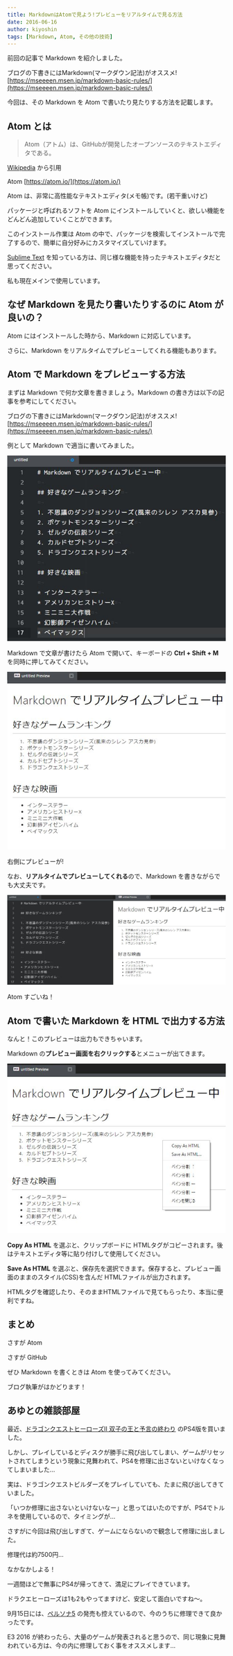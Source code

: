 ```yaml
---
title: MarkdownはAtomで見よう!プレビューをリアルタイムで見る方法
date: 2016-06-16
author: kiyoshin
tags: [Markdown, Atom, その他の技術]
---
```


前回の記事で Markdown を紹介しました。

ブログの下書きにはMarkdown(マークダウン記法)がオススメ!
[https://mseeeen.msen.jp/markdown-basic-rules/](https://mseeeen.msen.jp/markdown-basic-rules/)

今回は、その Markdown を Atom で書いたり見たりする方法を記載します。

## Atom とは

> Atom（アトム）は、GitHubが開発したオープンソースのテキストエディタである。

[Wikipedia](https://goo.gl/MkyiWB) から引用

Atom
[https://atom.io/](https://atom.io/)

Atom は、非常に高性能なテキストエディタ(メモ帳)です。(若干重いけど)

パッケージと呼ばれるソフトを Atom にインストールしていくと、欲しい機能をどんどん追加していくことができます。

このインストール作業は Atom の中で、パッケージを検索してインストールで完了するので、簡単に自分好みにカスタマイズしていけます。

[Sublime Text](https://www.sublimetext.com/) を知っている方は、同じ様な機能を持ったテキストエディタだと思ってください。

私も現在メインで使用しています。

## なぜ Markdown を見たり書いたりするのに Atom が良いの？

Atom にはインストールした時から、Markdown に対応しています。

さらに、Markdown をリアルタイムでプレビューしてくれる機能もあります。

## Atom で Markdown をプレビューする方法

まずは Markdown で何か文章を書きましょう。Markdown の書き方は以下の記事を参考にしてください。

ブログの下書きにはMarkdown(マークダウン記法)がオススメ!
[https://mseeeen.msen.jp/markdown-basic-rules/](https://mseeeen.msen.jp/markdown-basic-rules/)

例として Markdown で適当に書いてみました。

<img src="images/atom-markdown-realtime-preview-1.jpg" alt="Markdown1">

Markdown で文章が書けたら Atom で開いて、キーボードの **Ctrl + Shift + M** を同時に押してみてください。

<img src="images/atom-markdown-realtime-preview-2.jpg" alt="Markdown3">

右側にプレビューが!

なお、**リアルタイムでプレビューしてくれる**ので、Markdown を書きながらでも大丈夫です。

<img src="images/atom-markdown-realtime-preview-3.jpg" alt="Markdown2">

Atom すごいね！

## Atom で書いた Markdown を HTML で出力する方法

なんと！このプレビューは出力もできちゃいます。

Markdown の**プレビュー画面を右クリックする**とメニューが出てきます。

<img src="images/atom-markdown-realtime-preview-4.jpg" alt="Markdown4">

**Copy As HTML** を選ぶと、クリップボードに HTMLタグがコピーされます。後はテキストエディタ等に貼り付けして使用してください。

**Save As HTML** を選ぶと、保存先を選択できます。保存すると、プレビュー画面のままのスタイル(CSS)を含んだ HTMLファイルが出力されます。

HTMLタグを確認したり、そのままHTMLファイルで見てもらったり、本当に便利ですね。

## まとめ

さすが Atom

さすが GitHub

ぜひ Markdown を書くときは Atom を使ってみてください。

ブログ執筆がはかどります！

## あゆとの雑談部屋

最近、[ドラゴンクエストヒーローズII 双子の王と予言の終わり](http://www.dragonquest.jp/heroes2/) のPS4版を買いました。

しかし、プレイしているとディスクが勝手に飛び出してしまい、ゲームがリセットされてしまうという現象に見舞われて、PS4を修理に出さないといけなくなってしまいました…

実は、ドラゴンクエストビルダーズをプレイしていても、たまに飛び出してきていました。

「いつか修理に出さないといけないなー」と思ってはいたのですが、PS4でトルネを使用しているので、タイミングが…

さすがに今回は飛び出しすぎて、ゲームにならないので観念して修理に出しました。

修理代は約7500円…

なかなかしよる！

一週間ほどで無事にPS4が帰ってきて、満足にプレイできています。

ドラクエヒーローズは1も2もやってますけど、安定して面白いですね～。

9月15日には、[ペルソナ5](http://persona5.jp/) の発売も控えているので、今のうちに修理できて良かったです。

E3 2016 が終わったら、大量のゲームが発表されると思うので、同じ現象に見舞われている方は、今の内に修理しておく事をオススメします…
